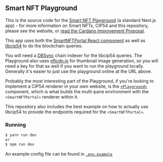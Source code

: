 ## Smart NFT Playground

This is the source code for the [Smart NFT Playground](https://nft-playground.dev/) (a standard Next.js app) - for more information on Smart NFTs, CIP54 and this repository, please see the website, or [read the Cardano Improvement Proposal](https://cips.cardano.org/cips/cip54/).

This app uses both the [SmartNFTPortal React component](https://github.com/kieransimkin/smartnftportal) as well as [libcip54](https://github.com/kieransimkin/libcip54) to do the blockchain queries. 

You will need a [DBSync](https://github.com/input-output-hk/cardano-db-sync) chain indexer for the libcip54 queries. The Playground also uses [nftcdn.io](https://nftcdn.io) for thumbnail image generation, so you will need a key for that as well if you want to run the playground locally. Generally it's easier to just use the playground online at the URL above. 

Probably the most interesting part of the Playground, if you're looking to implement a CIP54 renderer in your own website, is the [`<Playground>`](https://github.com/kieransimkin/cip54-playground/blob/main/components/Playground.js) component, which is what builds the multi-pane environment with the `<SmartNFTPortal>` renderer within it. 

This repository also includes the best example on how to actually use libcip54 to provide the endpoints required for the `<SmartNFTPortal>`.

### Running

```bash
$ yarn run dev
or
$ npm run dev
```

An example config file can be found in [`.env.example`](https://github.com/kieransimkin/cip54-playground/blob/main/.env.example)